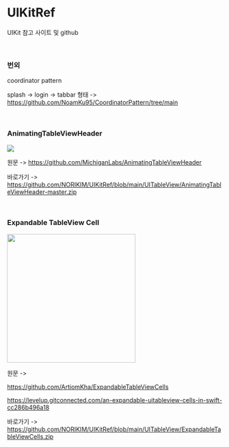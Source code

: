 # UIKitRef
UIKit 참고 사이트 및 github

<br>

### 번외

coordinator pattern

splash -> login -> tabbar 형태 -> https://github.com/NoamKu95/CoordinatorPattern/tree/main

<br>

### AnimatingTableViewHeader

<img src="https://github.com/NORIKIM/UIKitRef/assets/31604976/d8d4e311-b72f-415c-a519-0d57b8105526">

원문 -> https://github.com/MichiganLabs/AnimatingTableViewHeader

바로가기 -> https://github.com/NORIKIM/UIKitRef/blob/main/UITableView/AnimatingTableViewHeader-master.zip

<br>

### Expandable TableView Cell

<img width=300 src="https://miro.medium.com/v2/resize:fit:640/format:webp/1*H5JT3qRMJE2U-xA7FMdLmg.gif">

원문 -> 

https://github.com/ArtiomKha/ExpandableTableViewCells

https://levelup.gitconnected.com/an-expandable-uitableview-cells-in-swift-cc286b496a18

바로가기 -> https://github.com/NORIKIM/UIKitRef/blob/main/UITableView/ExpandableTableViewCells.zip
